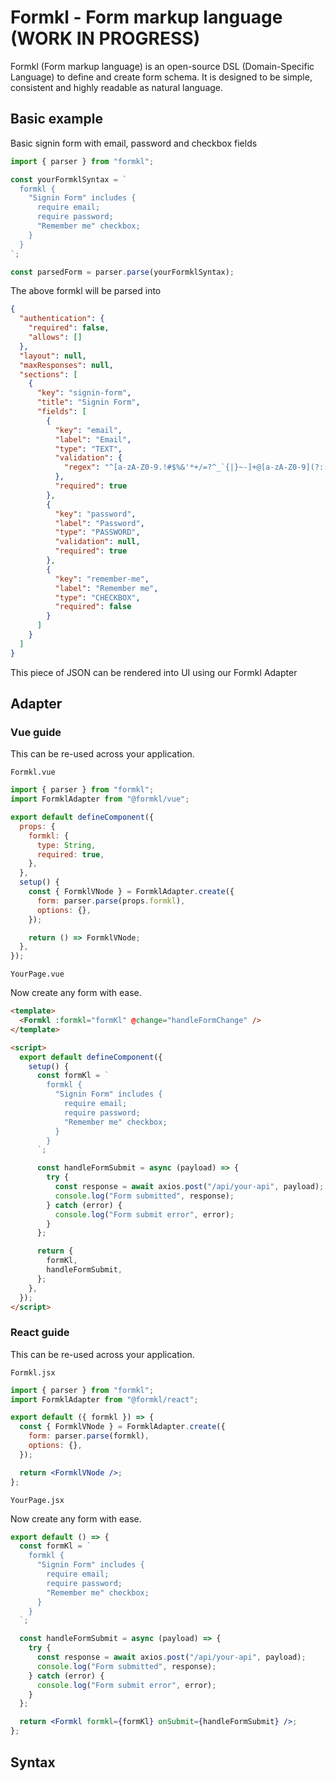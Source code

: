 # Formkl - Form markup language (WORK IN PROGRESS)

Formkl (Form markup language) is an open-source DSL (Domain-Specific Language) to define and create form schema. It is designed to be simple, consistent and highly readable as natural language.

## Basic example

Basic signin form with email, password and checkbox fields

```javascript
import { parser } from "formkl";

const yourFormklSyntax = `
  formkl {
    "Signin Form" includes {
      require email;
      require password;
      "Remember me" checkbox;
    }
  }
`;

const parsedForm = parser.parse(yourFormklSyntax);
```

The above formkl will be parsed into

```json
{
  "authentication": {
    "required": false,
    "allows": []
  },
  "layout": null,
  "maxResponses": null,
  "sections": [
    {
      "key": "signin-form",
      "title": "Signin Form",
      "fields": [
        {
          "key": "email",
          "label": "Email",
          "type": "TEXT",
          "validation": {
            "regex": "^[a-zA-Z0-9.!#$%&'*+/=?^_`{|}~-]+@[a-zA-Z0-9](?:[a-zA-Z0-9-]{0,61}[a-zA-Z0-9])?(?:\\.[a-zA-Z0-9](?:[a-zA-Z0-9-]{0,61}[a-zA-Z0-9])?)*$"
          },
          "required": true
        },
        {
          "key": "password",
          "label": "Password",
          "type": "PASSWORD",
          "validation": null,
          "required": true
        },
        {
          "key": "remember-me",
          "label": "Remember me",
          "type": "CHECKBOX",
          "required": false
        }
      ]
    }
  ]
}
```

This piece of JSON can be rendered into UI using our Formkl Adapter

## Adapter

### Vue guide

This can be re-used across your application.

`Formkl.vue`

```js
import { parser } from "formkl";
import FormklAdapter from "@formkl/vue";

export default defineComponent({
  props: {
    formkl: {
      type: String,
      required: true,
    },
  },
  setup() {
    const { FormklVNode } = FormklAdapter.create({
      form: parser.parse(props.formkl),
      options: {},
    });

    return () => FormklVNode;
  },
});
```

`YourPage.vue`

Now create any form with ease.

```html
<template>
  <Formkl :formkl="formKl" @change="handleFormChange" />
</template>
```

```html
<script>
  export default defineComponent({
    setup() {
      const formKl = `
        formkl {
          "Signin Form" includes {
            require email;
            require password;
            "Remember me" checkbox;
          }
        }
      `;

      const handleFormSubmit = async (payload) => {
        try {
          const response = await axios.post("/api/your-api", payload);
          console.log("Form submitted", response);
        } catch (error) {
          console.log("Form submit error", error);
        }
      };

      return {
        formKl,
        handleFormSubmit,
      };
    },
  });
</script>
```

### React guide

This can be re-used across your application.

`Formkl.jsx`

```jsx
import { parser } from "formkl";
import FormklAdapter from "@formkl/react";

export default ({ formkl }) => {
  const { FormklVNode } = FormklAdapter.create({
    form: parser.parse(formkl),
    options: {},
  });

  return <FormklVNode />;
};
```

`YourPage.jsx`

Now create any form with ease.

```jsx
export default () => {
  const formKl = `
    formkl {
      "Signin Form" includes {
        require email;
        require password;
        "Remember me" checkbox;
      }
    }
  `;

  const handleFormSubmit = async (payload) => {
    try {
      const response = await axios.post("/api/your-api", payload);
      console.log("Form submitted", response);
    } catch (error) {
      console.log("Form submit error", error);
    }
  };

  return <Formkl formkl={formKl} onSubmit={handleFormSubmit} />;
};
```

## Syntax

